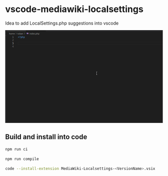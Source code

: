 # vscode-mediawiki-localsettings

Idea to add LocalSettings.php suggestions into vscode

![Example](demo.gif)

## Build and install into code

```sh
npm run ci
```

```sh
npm run compile
```

```sh
code --install-extension MediaWiki-Localsettings-<VersionName>.vsix
```
